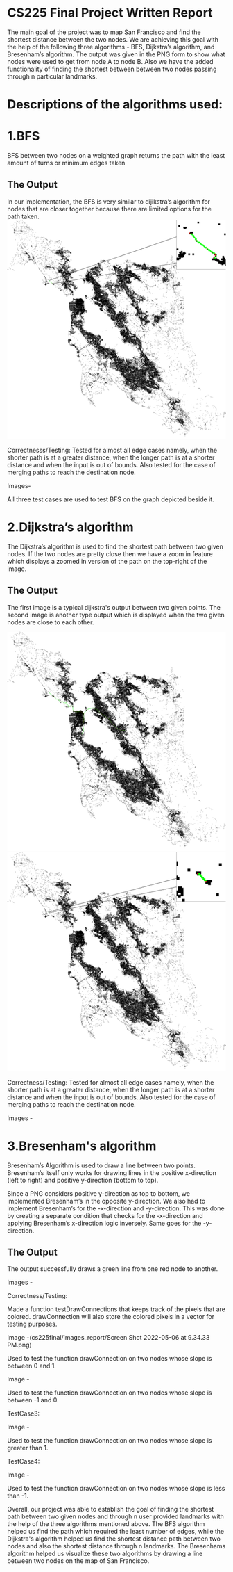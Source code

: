 # CS225 Final Project Written Report

The main goal of the project was to map San Francisco and find the shortest distance between the two nodes. We are achieving this goal with the help of the following three algorithms - BFS, Dijkstra’s algorithm, and Bresenham’s algorithm. The output was given in the PNG form to show what nodes were used to get from node A to node B. Also we have the added functionality of finding the shortest between between two nodes passing through n particular landmarks.

# Descriptions of the algorithms used:

# 1.BFS
BFS between two nodes on a weighted graph returns the path with the least amount of turns or minimum edges taken
## The Output
In our implementation, the BFS is very similar to dijikstra’s algorithm for nodes that are closer together because there are limited options for the path taken.
![plot](cs225final/images_report/myfile3.png)


Correctnesss/Testing:
Tested for almost all edge cases namely, when the shorter path is at a greater distance, when the longer path is at a shorter distance and when the input is out of bounds. Also tested for the case of merging paths to reach the destination node.

Images- 

All three test cases are used to test BFS on the graph depicted beside it.

# 2.Dijkstra’s algorithm

 The Dijkstra’s algorithm is used to find the shortest path between two given nodes. If the two nodes are pretty close then we have a zoom in feature which displays a zoomed in version of the path on the top-right of the image. 
 
 ## The Output
 
 The first image is a typical dijkstra's output between two given points. The second image is another type output which is displayed when the two given nodes are close to each other.
 
![plot](cs225final/images_report/myfile.png)
![plot](cs225final/images_report/myfile2.png)
 
 Correctness/Testing:
 Tested for almost all edge cases namely, when the shorter path is at a greater distance, when the longer path is at a shorter distance and when the input is out of bounds. Also tested for the case of merging paths to reach the destination node.
 
 Images - 
 
 # 3.Bresenham's algorithm
 
 Bresenham’s Algorithm is used to draw a line between two points. Bresenham’s itself only works for drawing lines in the positive x-direction (left to right) and positive y-direction (bottom to top).

Since a PNG considers positive y-direction as top to bottom, we implemented Bresenham’s in the opposite y-direction. We also had to implement Bresenham’s for the -x-direction and -y-direction. This was done by creating a separate condition that checks for the -x-direction and applying Bresenham’s x-direction logic inversely. Same goes for the -y-direction.

## The Output

The output successfully draws a green line from one red node to another.

 
 Images - 
 
 Correctness/Testing:
 
 Made a function testDrawConnections that keeps track of the pixels that are colored.
drawConnection will also store the colored pixels in a vector for testing purposes.
 

Image -(cs225final/images_report/Screen Shot 2022-05-06 at 9.34.33 PM.png) 
 
 Used to test the function drawConnection on two nodes whose slope is between 0 and 1.
 
Image - 
 
  Used to test the function drawConnection on two nodes whose slope is between -1 and 0.
 
 TestCase3:

 Image - 
 
Used to test the function drawConnection on two nodes whose slope is greater than 1.

 TestCase4:

 Image - 
 
 Used to test the function drawConnection on two nodes whose slope is less than -1.

Overall, our project was able to establish the goal of finding the shortest path between two given nodes and through n user provided landmarks with the help of the three algorithms mentioned above. 
The BFS algorithm helped us find the path which required the least number of edges, while the Dijkstra's algorithm helped us find the shortest distance path between two nodes and also the shortest distance through n landmarks.
The Bresenhams algorithm helped us visualize these two algorithms by drawing a line between two nodes on the map of San Francisco.

 
